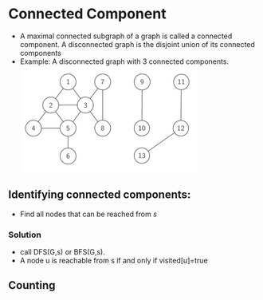 # Connected Component
- A maximal connected subgraph of a graph is called a connected component. A disconnected graph is the disjoint union of its connected components
- Example: A disconnected graph with 3 connected components. ![](Pasted%20image%2020240207114601.png)
## Identifying connected components: 
- Find all nodes that can be reached from $s$
### Solution
- call DFS(G,s) or BFS(G,s).
- A node u is reachable from s if and only if visited[u]=true
## Counting
